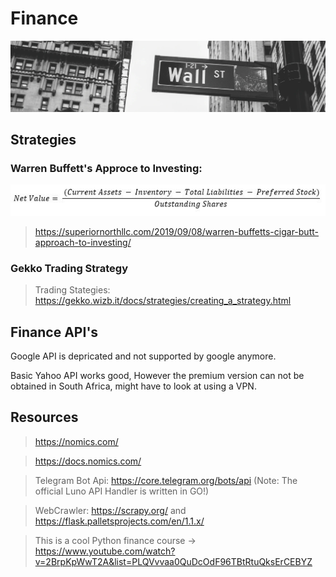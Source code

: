 # Finance

![](Images/wallstreet.png)

## Strategies ##

### Warren Buffett's Approce to Investing: ###

![](Images/cigarbutt.jpg)

> https://superiornorthllc.com/2019/09/08/warren-buffetts-cigar-butt-approach-to-investing/

### Gekko Trading Strategy ###

> Trading Stategies: https://gekko.wizb.it/docs/strategies/creating_a_strategy.html

## Finance API's ##

Google API is depricated and not supported by google anymore.

Basic Yahoo API works good, However the premium version can not be obtained in South Africa, might have to look at using a VPN.

## Resources ##

>https://nomics.com/ 

>https://docs.nomics.com/

> Telegram Bot Api: https://core.telegram.org/bots/api
(Note: The official Luno API Handler is written in GO!)

> WebCrawler: https://scrapy.org/ and https://flask.palletsprojects.com/en/1.1.x/

> This is a cool Python finance course -> https://www.youtube.com/watch?v=2BrpKpWwT2A&list=PLQVvvaa0QuDcOdF96TBtRtuQksErCEBYZ
